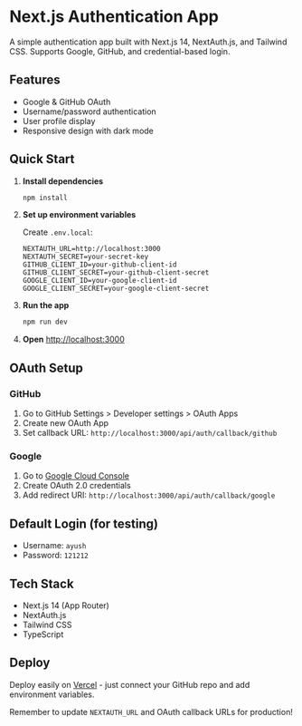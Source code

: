 # Next.js Authentication App

A simple authentication app built with Next.js 14, NextAuth.js, and Tailwind CSS. Supports Google, GitHub, and credential-based login.

## Features

- Google & GitHub OAuth
- Username/password authentication
- User profile display
- Responsive design with dark mode

## Quick Start

1. **Install dependencies**
   ```bash
   npm install
   ```

2. **Set up environment variables**
   
   Create `.env.local`:
   ```env
   NEXTAUTH_URL=http://localhost:3000
   NEXTAUTH_SECRET=your-secret-key
   GITHUB_CLIENT_ID=your-github-client-id
   GITHUB_CLIENT_SECRET=your-github-client-secret
   GOOGLE_CLIENT_ID=your-google-client-id
   GOOGLE_CLIENT_SECRET=your-google-client-secret
   ```

3. **Run the app**
   ```bash
   npm run dev
   ```

4. **Open** [http://localhost:3000](http://localhost:3000)

## OAuth Setup

### GitHub
1. Go to GitHub Settings > Developer settings > OAuth Apps
2. Create new OAuth App
3. Set callback URL: `http://localhost:3000/api/auth/callback/github`

### Google
1. Go to [Google Cloud Console](https://console.cloud.google.com/)
2. Create OAuth 2.0 credentials
3. Add redirect URI: `http://localhost:3000/api/auth/callback/google`

## Default Login (for testing)
- Username: `ayush`
- Password: `121212`

## Tech Stack

- Next.js 14 (App Router)
- NextAuth.js
- Tailwind CSS
- TypeScript

## Deploy

Deploy easily on [Vercel](https://vercel.com) - just connect your GitHub repo and add environment variables.

Remember to update `NEXTAUTH_URL` and OAuth callback URLs for production!